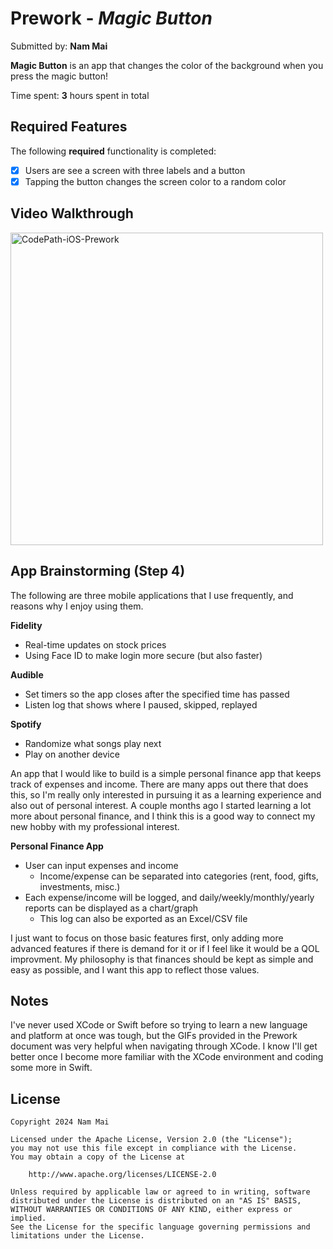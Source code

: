 # Prework - *Magic Button*

Submitted by: **Nam Mai**

**Magic Button** is an app that changes the color of the background when you press the magic button!

Time spent: **3** hours spent in total

## Required Features

The following **required** functionality is completed:

- [x] Users are see a screen with three labels and a button
- [x] Tapping the button changes the screen color to a random color
 
## Video Walkthrough

<img src="https://github.com/user-attachments/assets/7c437a6d-266b-4914-ab41-94467d712342" width="500" alt="CodePath-iOS-Prework">

## App Brainstorming (Step 4)

The following are three mobile applications that I use frequently, and reasons why I enjoy using them.

**Fidelity**

- Real-time updates on stock prices
- Using Face ID to make login more secure (but also faster)

**Audible**

- Set timers so the app closes after the specified time has passed
- Listen log that shows where I paused, skipped, replayed

**Spotify**

- Randomize what songs play next
- Play on another device

An app that I would like to build is a simple personal finance app that keeps track of expenses and income.
There are many apps out there that does this, so I'm really only interested in pursuing it as a learning
experience and also out of personal interest. A couple months ago I started learning a lot more about personal
finance, and I think this is a good way to connect my new hobby with my professional interest.

**Personal Finance App**

- User can input expenses and income
  - Income/expense can be separated into categories (rent, food, gifts, investments, misc.)
- Each expense/income will be logged, and daily/weekly/monthly/yearly reports can be displayed as a chart/graph      
  - This log can also be exported as an Excel/CSV file
 
I just want to focus on those basic features first, only adding more advanced features if there is demand for it or if I feel like it would be a QOL improvment. My philosophy is that finances should be kept as simple and easy as possible, and I want this app to reflect those values.

## Notes

I've never used XCode or Swift before so trying to learn a new language and platform at once was tough,
but the GIFs provided in the Prework document was very helpful when navigating through XCode. I know I'll
get better once I become more familiar with the XCode environment and coding some more in Swift.

## License

    Copyright 2024 Nam Mai

    Licensed under the Apache License, Version 2.0 (the "License");
    you may not use this file except in compliance with the License.
    You may obtain a copy of the License at

        http://www.apache.org/licenses/LICENSE-2.0

    Unless required by applicable law or agreed to in writing, software
    distributed under the License is distributed on an "AS IS" BASIS,
    WITHOUT WARRANTIES OR CONDITIONS OF ANY KIND, either express or implied.
    See the License for the specific language governing permissions and
    limitations under the License.
